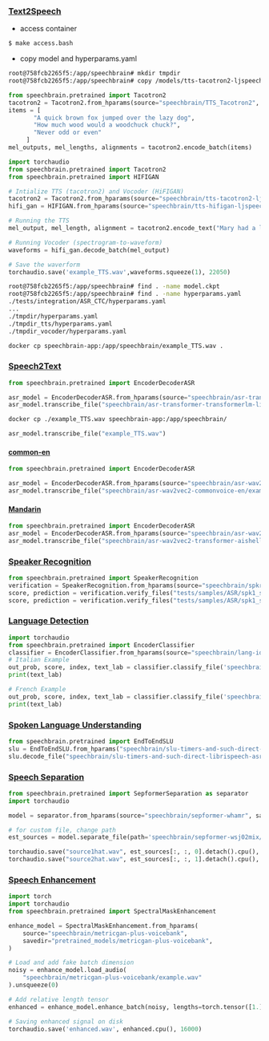 ### [Text2Speech](https://huggingface.co/speechbrain/tts-tacotron2-ljspeech)

- access container
```bash
$ make access.bash
```

- copy model and hyperparams.yaml 
```sh
root@758fcb2265f5:/app/speechbrain# mkdir tmpdir
root@758fcb2265f5:/app/speechbrain# copy /models/tts-tacotron2-ljspeech/model.ckpt /tmpdir
```

```python
from speechbrain.pretrained import Tacotron2
tacotron2 = Tacotron2.from_hparams(source="speechbrain/TTS_Tacotron2", savedir="tmpdir")
items = [
       "A quick brown fox jumped over the lazy dog",
       "How much wood would a woodchuck chuck?",
       "Never odd or even"
     ]
mel_outputs, mel_lengths, alignments = tacotron2.encode_batch(items)
```

```python
import torchaudio
from speechbrain.pretrained import Tacotron2
from speechbrain.pretrained import HIFIGAN

# Intialize TTS (tacotron2) and Vocoder (HiFIGAN)
tacotron2 = Tacotron2.from_hparams(source="speechbrain/tts-tacotron2-ljspeech", savedir="tmpdir_tts")
hifi_gan = HIFIGAN.from_hparams(source="speechbrain/tts-hifigan-ljspeech", savedir="tmpdir_vocoder")

# Running the TTS
mel_output, mel_length, alignment = tacotron2.encode_text("Mary had a little lamb")

# Running Vocoder (spectrogram-to-waveform)
waveforms = hifi_gan.decode_batch(mel_output)

# Save the waverform
torchaudio.save('example_TTS.wav',waveforms.squeeze(1), 22050)
```

```sh
root@758fcb2265f5:/app/speechbrain# find . -name model.ckpt
root@758fcb2265f5:/app/speechbrain# find . -name hyperparams.yaml
./tests/integration/ASR_CTC/hyperparams.yaml      
...
./tmpdir/hyperparams.yaml
./tmpdir_tts/hyperparams.yaml
./tmpdir_vocoder/hyperparams.yaml
```

```sh
docker cp speechbrain-app:/app/speechbrain/example_TTS.wav .
```

### [Speech2Text](https://huggingface.co/speechbrain/asr-transformer-transformerlm-librispeech)

```python
from speechbrain.pretrained import EncoderDecoderASR

asr_model = EncoderDecoderASR.from_hparams(source="speechbrain/asr-transformer-transformerlm-librispeech", savedir="pretrained_models/asr-transformer-transformerlm-librispeech")
asr_model.transcribe_file("speechbrain/asr-transformer-transformerlm-librispeech/example.wav")
```

```sh
docker cp ./example_TTS.wav speechbrain-app:/app/speechbrain/
```

```python
asr_model.transcribe_file("example_TTS.wav")
```
#### [common-en](https://huggingface.co/speechbrain/asr-wav2vec2-commonvoice-en)

```python
from speechbrain.pretrained import EncoderDecoderASR

asr_model = EncoderDecoderASR.from_hparams(source="speechbrain/asr-wav2vec2-commonvoice-en", savedir="pretrained_models/asr-wav2vec2-commonvoice-en")
asr_model.transcribe_file("speechbrain/asr-wav2vec2-commonvoice-en/example.wav")

```

#### [Mandarin](https://huggingface.co/speechbrain/asr-wav2vec2-transformer-aishell)

```python
from speechbrain.pretrained import EncoderDecoderASR
asr_model = EncoderDecoderASR.from_hparams(source="speechbrain/asr-wav2vec2-transformer-aishell", savedir="pretrained_models/asr-wav2vec2-transformer-aishell")
asr_model.transcribe_file("speechbrain/asr-wav2vec2-transformer-aishell/example_mandarin.wav")
```

### [Speaker Recognition](https://huggingface.co/speechbrain/spkrec-ecapa-voxceleb)

```python
from speechbrain.pretrained import SpeakerRecognition
verification = SpeakerRecognition.from_hparams(source="speechbrain/spkrec-ecapa-voxceleb", savedir="pretrained_models/spkrec-ecapa-voxceleb")
score, prediction = verification.verify_files("tests/samples/ASR/spk1_snt1.wav", "tests/samples/ASR/spk2_snt1.wav") # Different Speakers
score, prediction = verification.verify_files("tests/samples/ASR/spk1_snt1.wav", "tests/samples/ASR/spk1_snt2.wav") # Same Speaker
```

### [Language Detection](https://huggingface.co/speechbrain/lang-id-commonlanguage_ecapa)

```python
import torchaudio
from speechbrain.pretrained import EncoderClassifier
classifier = EncoderClassifier.from_hparams(source="speechbrain/lang-id-commonlanguage_ecapa", savedir="pretrained_models/lang-id-commonlanguage_ecapa")
# Italian Example
out_prob, score, index, text_lab = classifier.classify_file('speechbrain/lang-id-commonlanguage_ecapa/example-it.wav')
print(text_lab)

# French Example
out_prob, score, index, text_lab = classifier.classify_file('speechbrain/lang-id-commonlanguage_ecapa/example-fr.wav')
print(text_lab)
```

### [Spoken Language Understanding](https://huggingface.co/speechbrain/slu-timers-and-such-direct-librispeech-asr)

```python
from speechbrain.pretrained import EndToEndSLU
slu = EndToEndSLU.from_hparams("speechbrain/slu-timers-and-such-direct-librispeech-asr")
slu.decode_file("speechbrain/slu-timers-and-such-direct-librispeech-asr/math.wav")

```

### [Speech Separation](https://huggingface.co/speechbrain/sepformer-whamr)

```python
from speechbrain.pretrained import SepformerSeparation as separator
import torchaudio

model = separator.from_hparams(source="speechbrain/sepformer-whamr", savedir='pretrained_models/sepformer-whamr')

# for custom file, change path
est_sources = model.separate_file(path='speechbrain/sepformer-wsj02mix/test_mixture.wav') 

torchaudio.save("source1hat.wav", est_sources[:, :, 0].detach().cpu(), 8000)
torchaudio.save("source2hat.wav", est_sources[:, :, 1].detach().cpu(), 8000)

```

### [Speech Enhancement](https://huggingface.co/speechbrain/sepformer-whamr-enhancement)

```python
import torch
import torchaudio
from speechbrain.pretrained import SpectralMaskEnhancement

enhance_model = SpectralMaskEnhancement.from_hparams(
    source="speechbrain/metricgan-plus-voicebank",
    savedir="pretrained_models/metricgan-plus-voicebank",
)

# Load and add fake batch dimension
noisy = enhance_model.load_audio(
    "speechbrain/metricgan-plus-voicebank/example.wav"
).unsqueeze(0)

# Add relative length tensor
enhanced = enhance_model.enhance_batch(noisy, lengths=torch.tensor([1.]))

# Saving enhanced signal on disk
torchaudio.save('enhanced.wav', enhanced.cpu(), 16000)

```